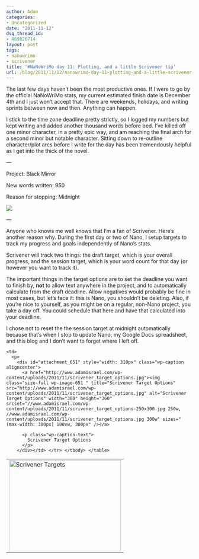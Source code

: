 ```yaml
---
author: Adam
categories:
- Uncategorized
date: "2011-11-12"
dsq_thread_id:
- 469826714
layout: post
tags:
- nanowrimo
- scrivener
title: '#NaNoWriMo day 11: Plotting, and a little Scrivener tip'
url: /blog/2011/11/12/nanowrimo-day-11-plotting-and-a-little-scrivener-tip/
---
```

The last few days haven&#8217;t been the most productive ones. If I were to go by the official NaNoWriMo stats, my current estimated finish date is December 4th and I just won&#8217;t accept that. There are weekends, holidays, and writing sprints between now and then. Anything can happen.

I stick to the time zone deadline pretty strictly, so I logged my numbers but kept writing and added another thousand words before bed. I&#8217;ve killed off one minor character, in a pretty epic way, and am reaching the final arch for a second minor but notable character. Sitting down to re-outline character/plot arcs before I write for the day has been tremendously helpful as I get into the thick of the novel.

&#8212;

Project: Black Mirror

New words written: 950

Reason for stopping: Midnight

![](1)

&#8212;

Anyone who knows me well knows that I&#8217;m a fan of Scrivener. Here&#8217;s another reason why. During the first day or two of Nano, I setup targets to track my progress and goals independently of Nano&#8217;s stats.

Scrivener will track two things: the draft target, which is your overall progress, and the session target, which is your word count for that day (or however you want to track it).

The important things in the target options are to set the deadline you want to finish by, **not** to allow text anywhere in the project, and to automatically calculate from the draft deadline. Allow negatives would probably be fine in most cases, but let&#8217;s face it: this is Nano, you shouldn&#8217;t be deleting. Also, if you&#8217;re nice to yourself, as you might be on a regular, non-Nano project, you take a day off. You could schedule that here and have that calculated into your deadline.

I chose not to reset the the session target at midnight automatically because that&#8217;s when I stop to update Nano, my Google Docs spreadsheet, and this blog and I don&#8217;t want to forget where I left off.

<table style="align: center;">
  <tr>
    <td>
      <a href="http://www.adamisrael.com/wp-content/uploads/2011/11/scrivener_targets.jpg"><img class="alignright size-full wp-image-650" title="Scrivener Targets" src="http://www.adamisrael.com/wp-content/uploads/2011/11/scrivener_targets.jpg" alt="Scrivener Targets" width="301" height="246" srcset="//www.adamisrael.com/wp-content/uploads/2011/11/scrivener_targets-300x245.jpg 300w, //www.adamisrael.com/wp-content/uploads/2011/11/scrivener_targets.jpg 301w" sizes="(max-width: 301px) 100vw, 301px" /></a>
    </td>

    <td>
      <p>
        <div id="attachment_651" style="width: 310px" class="wp-caption aligncenter">
          <a href="http://www.adamisrael.com/wp-content/uploads/2011/11/scrivener_target_options.jpg"><img class="size-full wp-image-651 " title="Scrivener Target Options" src="http://www.adamisrael.com/wp-content/uploads/2011/11/scrivener_target_options.jpg" alt="Scrivener Target Options" width="300" height="360" srcset="//www.adamisrael.com/wp-content/uploads/2011/11/scrivener_target_options-250x300.jpg 250w, //www.adamisrael.com/wp-content/uploads/2011/11/scrivener_target_options.jpg 300w" sizes="(max-width: 300px) 100vw, 300px" /></a>

          <p class="wp-caption-text">
            Scrivener Target Options
          </p>
        </div></td> </tr> </tbody> </table>

 [1]: http://picometer.writertopia.com/words=16570&target=50000
